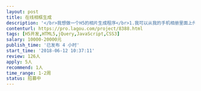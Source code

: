 ```yaml
---                
layout: post       
title: 在线相框生成           
description: '</br>我想做一个H5的相片生成程序</br>1.我可以从我的手机相册里面上传相片</br>2.相片可以调整尺寸（用手势放大缩小）</br>3.相片可以旋转角度（用手势旋转相片）</br>4.相片外面的相框可以切换（包括gif的相框）</br>5.最后相片能够保存到手机相册里面</br>'     
contenturl: https://pro.lagou.com/project/8388.html      
tags: [H5开发,HTML5,jQuery,JavaScript,CSS3]            
salary: 10000-20000元          
publish_time: '已发布 4 小时'         
start_time: '2018-06-12 10:37:11'           
review: 126人                   
apply: 5人                   
recommend: 1人                   
time_range: 1-2周              
status: 招募中                  
---                 
```

